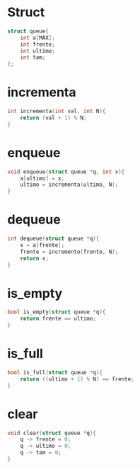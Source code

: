# Struct
```c
struct queue{
	int a[MAX];
	int frente;
	int ultimo;
	int tam;
};
```
# incrementa
```c
int incrementa(int val, int N){
	return (val + 1) % N;
}
```
# enqueue
```c
void enqueue(struct queue *q, int x){
	a[ultimo] = x;
	ultimo = incrementa(ultimo, N);
}
```
# dequeue
```c
int dequeue(struct queue *q){
	x = a[frente];
	frente = incremento(frente, N);
	return x;
}
```
# is_empty
```c
bool is_empty(struct queue *q){
	return frente == ultimo;
}
```
# is_full
```c
bool is_full(struct queue *q){
	return ((ultimo + 1) % N) == frente;
}
```
# clear
```c
void clear(struct queue *q){
	q -> frente = 0;
	q -> ultimo = 0;
	q -> tam = 0;
}
```